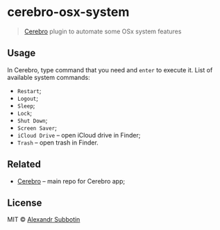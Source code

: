 # cerebro-osx-system

> [Cerebro](https://cerebroapp.com) plugin to automate some OSx system features

## Usage

In Cerebro, type command that you need and `enter` to execute it. List of available system commands:

* `Restart`;
* `Logout`;
* `Sleep`;
* `Lock`;
* `Shut Down`;
* `Screen Saver`;
* `iCloud Drive` – open iCloud drive in Finder;
* `Trash` – open trash in Finder.

## Related

- [Cerebro](http://github.com/KELiON/cerebro) – main repo for Cerebro app;

## License

MIT © [Alexandr Subbotin](http://asubbotin.ru)
